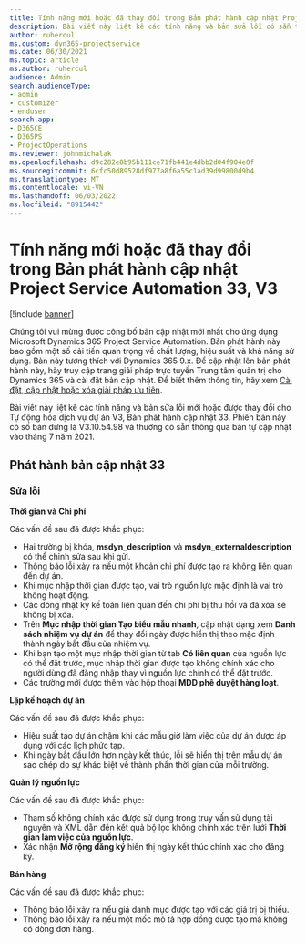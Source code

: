 ```yaml
---
title: Tính năng mới hoặc đã thay đổi trong Bản phát hành cập nhật Project Service Automation 33, V3
description: Bài viết này liệt kê các tính năng và bản sửa lỗi có sẵn trong Bản phát hành cập nhật tự động hóa dịch vụ dự án 33, V3.
author: ruhercul
ms.custom: dyn365-projectservice
ms.date: 06/30/2021
ms.topic: article
ms.author: ruhercul
audience: Admin
search.audienceType:
- admin
- customizer
- enduser
search.app:
- D365CE
- D365PS
- ProjectOperations
ms.reviewer: johnmichalak
ms.openlocfilehash: d9c282e8b95b111ce71fb441e4dbb2d04f904e0f
ms.sourcegitcommit: 6cfc50d89528df977a8f6a55c1ad39d99800d9b4
ms.translationtype: MT
ms.contentlocale: vi-VN
ms.lasthandoff: 06/03/2022
ms.locfileid: "8915442"
---
```

# <a name="whats-new-or-changed-in-project-service-automation-update-release-33-v3"></a>Tính năng mới hoặc đã thay đổi trong Bản phát hành cập nhật Project Service Automation 33, V3

[!include [banner](../includes/psa-now-project-operations.md)]

Chúng tôi vui mừng được công bố bản cập nhật mới nhất cho ứng dụng Microsoft Dynamics 365 Project Service Automation. Bản phát hành này bao gồm một số cải tiến quan trọng về chất lượng, hiệu suất và khả năng sử dụng. Bản này tương thích với Dynamics 365 9.x. Để cập nhật lên bản phát hành này, hãy truy cập trang giải pháp trực tuyến Trung tâm quản trị cho Dynamics 365 và cài đặt bản cập nhật. Để biết thêm thông tin, hãy xem [Cài đặt, cập nhật hoặc xóa giải pháp ưu tiên](/power-platform/admin/install-remove-preferred-solution).

Bài viết này liệt kê các tính năng và bản sửa lỗi mới hoặc được thay đổi cho Tự động hóa dịch vụ dự án V3, Bản phát hành cập nhật 33. Phiên bản này có số bản dựng là V3.10.54.98 và thường có sẵn thông qua bản tự cập nhật vào tháng 7 năm 2021.

## <a name="update-release-33"></a>Phát hành bản cập nhật 33

### <a name="bug-fixes"></a>Sửa lỗi

**Thời gian và Chi phí**

Các vấn đề sau đã được khắc phục:

- Hai trường bị khóa, **msdyn_description** và **msdyn_externaldescription** có thể chỉnh sửa sau khi gửi.
- Thông báo lỗi xảy ra nếu một khoản chi phí được tạo ra không liên quan đến dự án.
- Khi mục nhập thời gian được tạo, vai trò nguồn lực mặc định là vai trò không hoạt động.
- Các dòng nhật ký kế toán liên quan đến chi phí bị thu hồi và đã xóa sẽ không bị xóa.
- Trên **Mục nhập thời gian Tạo biểu mẫu nhanh**, cập nhật dạng xem **Danh sách nhiệm vụ dự án** để thay đổi ngày được hiển thị theo mặc định thành ngày bắt đầu của nhiệm vụ.
- Khi bạn tạo một mục nhập thời gian từ tab **Có liên quan** của nguồn lực có thể đặt trước, mục nhập thời gian được tạo không chính xác cho người dùng đã đăng nhập thay vì nguồn lực chính có thể đặt trước.
- Các trường mới được thêm vào hộp thoại **MDD phê duyệt hàng loạt**.

**Lập kế hoạch dự án**

Các vấn đề sau đã được khắc phục:
- Hiệu suất tạo dự án chậm khi các mẫu giờ làm việc của dự án được áp dụng với các lịch phức tạp.
- Khi ngày bắt đầu lớn hơn ngày kết thúc, lỗi sẽ hiển thị trên mẫu dự án sao chép do sự khác biệt về thành phần thời gian của mỗi trường.

**Quản lý nguồn lực**

Các vấn đề sau đã được khắc phục:
- Tham số không chính xác được sử dụng trong truy vấn sử dụng tài nguyên và XML dẫn đến kết quả bộ lọc không chính xác trên lưới **Thời gian làm việc của nguồn lực**.
- Xác nhận **Mở rộng đăng ký** hiển thị ngày kết thúc chính xác cho đăng ký.

**Bán hàng**

Các vấn đề sau đã được khắc phục:
- Thông báo lỗi xảy ra nếu giá danh mục được tạo với các giá trị bị thiếu.
- Thông báo lỗi xảy ra nếu một mốc mô tả hợp đồng được tạo mà không có dòng đơn hàng.
